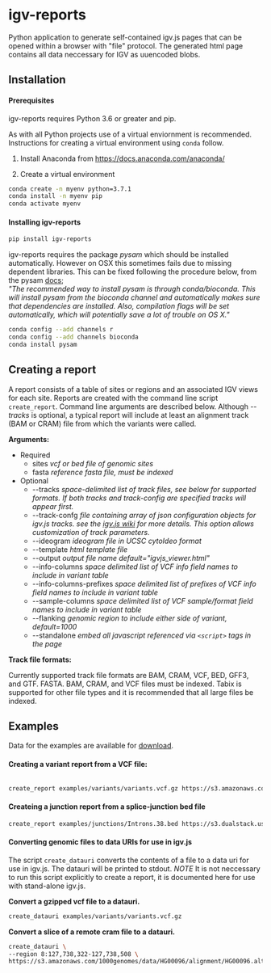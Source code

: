 # igv-reports

Python application to generate self-contained igv.js pages that can be opened within a browser with "file" protocol. 
The generated html page contains all data neccessary for IGV as uuencoded blobs.  

## Installation

#### Prerequisites

igv-reports requires Python 3.6 or greater and pip.  

As with all Python projects use of a virtual enviornment is recommended.
Instructions for creating a virtual environment using ```conda``` follow.

1. Install Anaconda from https://docs.anaconda.com/anaconda/

2. Create a virtual environment

```bash
conda create -n myenv python=3.7.1
conda install -n myenv pip
conda activate myenv
```

#### Installing igv-reports

```bash
pip install igv-reports
```

igv-reports requires the package _pysam_ which should be installed automatically.  However on OSX this sometimes 
fails due to missing dependent libraries.  This can be fixed following the procedure below, from the pysam 
[docs](https://pysam.readthedocs.io/en/latest/installation.html#installation);  
_"The recommended way to install pysam is through conda/bioconda. 
This will install pysam from the bioconda channel and automatically makes sure that dependencies are installed. 
Also, compilation flags will be set automatically, which will potentially save a lot of trouble on OS X."_

```bash
conda config --add channels r
conda config --add channels bioconda
conda install pysam
```

## Creating a report

A report consists of a table of sites or regions and an associated IGV views for each site.  Reports are created with 
the command line script ```create_report```.  Command line arguments are described below.
Although _--tracks_ is optional, a typical report will include at least an alignment track
(BAM or CRAM) file from which the variants were called.  

**Arguments:**
* Required
    * sites    _vcf or bed file of genomic sites_
    * fasta   _reference fasta file, must be indexed_
* Optional
    * --tracks _space-delimited list of track files, see below for supported formats.  If both *tracks* and *track-config* are specified *tracks* will appear first._
    * --track-confg _file containing array of json configuration objects for igv.js tracks.  see the [igv.js wiki](https://github.com/igvteam/igv.js/wiki/Tracks-2.0) for more details.  This option allows customization of track parameters._
    * --ideogram _ideogram file in UCSC cytoIdeo format_
    * --template _html template file_
    * --output _output file name default="igvjs_viewer.html"_
    * --info-columns _space delimited list of VCF info field names to include in variant table_
    * --info-columns-prefixes _space delimited list of prefixes of VCF info field names to include in variant table_
    * --sample-columns _space delimited list of VCF sample/format field names to include in variant table_
    * --flanking _genomic region to include either side of variant, default=1000_
    * --standalone _embed all javascript referenced via ```<script>``` tags in the page_

**Track file formats:**

Currently supported track file formats are BAM, CRAM, VCF, BED, GFF3, and GTF.  FASTA. BAM, CRAM, and VCF  files must 
be indexed.  Tabix is supported for other file types and it is recommended that all large files be indexed.   

## Examples

Data for the examples are available for [download](https://s3.amazonaws.com/igv.org.test/reports/examples.zip).

#### Creating a variant report from a VCF file:  

```bash

create_report examples/variants/variants.vcf.gz https://s3.amazonaws.com/igv.broadinstitute.org/genomes/seq/hg38/hg38.fa --ideogram examples/variants/cytoBandIdeo.txt --flanking 1000 --info-columns GENE TISSUE TUMOR COSMIC_ID GENE SOMATIC --tracks examples/variants/variants.vcf.gz examples/variants/recalibrated.bam examples/variants/refGene.sort.bed.gz --output igvjs_viewer.html

```

#### Createing a junction report from a splice-junction bed file

```bash
create_report examples/junctions/Introns.38.bed https://s3.dualstack.us-east-1.amazonaws.com/igv.broadinstitute.org/genomes/seq/hg38/hg38.fa --type junction --ideogram examples/junctions/cytoBandIdeo.txt --output junctions.html --track-config examples/junctions/tracks.json --info-columns TCGA GTEx variant_name --title "Sample A"
```

#### Converting genomic files to data URIs for use in igv.js 

The script ```create_datauri``` converts the contents of a file to a data uri for use in igv.js.   The datauri will be
printed to stdout.  *NOTE* It is not neccessary to run this script explicitly to create a report, it is documented here
for use with stand-alone igv.js.   



**Convert a gzipped vcf file to a datauri.**

```bash
create_datauri examples/variants/variants.vcf.gz

```

**Convert a slice of a remote cram file to a datauri.**

```bash
create_datauri \
--region 8:127,738,322-127,738,508 \
https://s3.amazonaws.com/1000genomes/data/HG00096/alignment/HG00096.alt_bwamem_GRCh38DH.20150718.GBR.low_coverage.cram 
```
